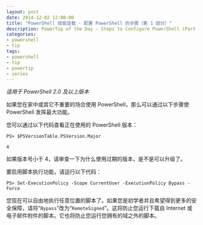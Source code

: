 ```yaml
---
layout: post
date: 2014-12-02 12:00:00
title: "PowerShell 技能连载 - 配置 PowerShell 的步骤（第 1 部分）"
description: PowerTip of the Day - Steps to Configure PowerShell (Part 1)
categories:
- powershell
- tip
tags:
- powershell
- tip
- powertip
- series
---
```

_适用于 PowerShell 2.0 及以上版本_

如果您在家中或其它不重要的场合使用 PowerShell，那么可以通过以下步骤使 PowerShell 发挥最大功能。

您可以通过以下代码查看正在使用的 PowerShell 版本：

```
PS> $PSVersionTable.PSVersion.Major

4
```

如果版本号小于 4，请审查一下为什么使用过期的版本，是不是可以升级了。

要启用脚本执行功能，请运行以下代码：

```
PS> Set-ExecutionPolicy -Scope CurrentUser -ExecutionPolicy Bypass -Force
```

您现在可以自由地执行任意位置的脚本了。如果您是初学者并且希望得到更多的安全保障，请将“`Bypass`”改为“`RemoteSigned`”。这将防止您运行下载自 Internet 或电子邮件附件的脚本。它也将防止您运行您拥有的域之外的脚本。

<!--本文国际来源：[Steps to Configure PowerShell (Part 1)](http://community.idera.com/powershell/powertips/b/tips/posts/steps-to-configure-powershell-part-1)-->
